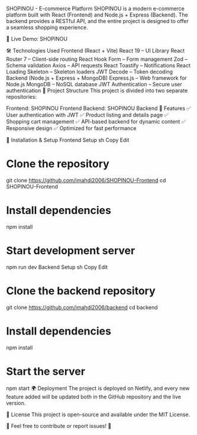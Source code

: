 
SHOPINOU - E-commerce Platform
SHOPINOU is a modern e-commerce platform built with React (Frontend) and Node.js + Express (Backend). The backend provides a RESTful API, and the entire project is designed to offer a seamless shopping experience.

🔗 Live Demo: SHOPINOU

🛠 Technologies Used
Frontend (React + Vite)
React 19 – UI Library
React Router 7 – Client-side routing
React Hook Form – Form management
Zod – Schema validation
Axios – API requests
React Toastify – Notifications
React Loading Skeleton – Skeleton loaders
JWT Decode – Token decoding
Backend (Node.js + Express + MongoDB)
Express.js – Web framework for Node.js
MongoDB – NoSQL database
JWT Authentication – Secure user authentication
📂 Project Structure
This project is divided into two separate repositories:

Frontend: SHOPINOU Frontend
Backend: SHOPINOU Backend
🚀 Features
✅ User authentication with JWT
✅ Product listing and details page
✅ Shopping cart management
✅ API-based backend for dynamic content
✅ Responsive design
✅ Optimized for fast performance

🔧 Installation & Setup
Frontend Setup
sh
Copy
Edit
# Clone the repository
git clone https://github.com/imahdi2006/SHOPINOU-Frontend
cd SHOPINOU-Frontend

# Install dependencies
npm install

# Start development server
npm run dev
Backend Setup
sh
Copy
Edit
# Clone the backend repository
git clone https://github.com/imahdi2006/backend
cd backend

# Install dependencies
npm install

# Start the server
npm start
🌍 Deployment
The project is deployed on Netlify, and every new feature added will be updated both in the GitHub repository and the live version.

📜 License
This project is open-source and available under the MIT License.

📩 Feel free to contribute or report issues! 🚀

